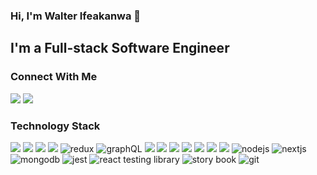 ### Hi, I'm Walter Ifeakanwa 👋

## I'm a Full-stack Software Engineer

### Connect With Me

[<img src="https://img.shields.io/badge/linkedin-%230077B5.svg?&style=for-the-badge&logo=linkedin&logoColor=white" />](https://www.linkedin.com/in/ifeakanwa-walter/) [<img src="https://img.shields.io/badge/twitter-%231DA1F2.svg?&style=for-the-badge&logo=twitter&logoColor=white" />](https://twitter.com/dapperwalze)

### Technology Stack

<img src="https://img.shields.io/badge/javascript%20-%23323330.svg?&style=for-the-badge&logo=javascript&logoColor=%23F7DF1E" /> <img src="https://img.shields.io/badge/typescript%20-%23007ACC.svg?&style=for-the-badge&logo=typescript&logoColor=white" /> <img src="https://img.shields.io/badge/react%20-%2320232a.svg?&style=for-the-badge&logo=react&logoColor=%2361DAFB" /> <img src="https://img.shields.io/badge/nextjs%20-%2320232a.svg?&style=for-the-badge&logo=nextdotjs&logoColor=%23FFFFFF" /> <img alt="redux" src="https://img.shields.io/badge/redux-%23593d88.svg?style=for-the-badge&logo=redux&logoColor=white"/> <img alt="graphQL" src="https://img.shields.io/badge/graphQL-%23E10098.svg?style=for-the-badge&logo=graphql&logoColor=white"/> <img src="https://img.shields.io/badge/html5%20-%23E34F26.svg?&style=for-the-badge&logo=html5&logoColor=white" /> <img src="https://img.shields.io/badge/css3%20-%231572B6.svg?&style=for-the-badge&logo=css3&logoColor=white" /> <img src="https://img.shields.io/badge/sass%20-%23CC6699.svg?&style=for-the-badge&logo=sass&logoColor=white" /> <img src="https://img.shields.io/badge/tailwind%20css%20-%2306b6D4.svg?&style=for-the-badge&logo=tailwind css&logoColor=white" /> <img src="https://img.shields.io/badge/bootstrap%20-%237952b3.svg?&style=for-the-badge&logo=bootstrap&logoColor=white" /> <img src="https://img.shields.io/badge/styled%20component%20-%23DB7093.svg?&style=for-the-badge&logo=styled-components&logoColor=white" /> <img src="https://img.shields.io/badge/ant%20design%20-%230170FE.svg?&style=for-the-badge&logo=ant design&logoColor=white" /> <img alt="nodejs" src="https://img.shields.io/badge/nodejs%20-%23339933.svg?style=for-the-badge&logo=nodedotjs&logoColor=white"/> <img alt="nextjs" src="https://img.shields.io/badge/nestjs%20-%23E0234E.svg?style=for-the-badge&logo=nestjs&logoColor=white"/> <img alt="mongodb" src="https://img.shields.io/badge/mongodb%20-%2347a248.svg?style=for-the-badge&logo=mongodb&logoColor=white"/> <img alt="jest" src="https://img.shields.io/badge/jest%20-%23C21325.svg?style=for-the-badge&logo=jest&logoColor=white"/> <img alt="react testing library" src="https://img.shields.io/badge/react%20testing%20library%20-%23E33332.svg?style=for-the-badge&logo=testing%20library&logoColor=white"/> <img alt="story book" src="https://img.shields.io/badge/storybook%20-%23FF4785.svg?style=for-the-badge&logo=storybook&logoColor=white"/> <img alt="git" src="https://img.shields.io/badge/git-%23F05033.svg?style=for-the-badge&logo=git&logoColor=white"/>
